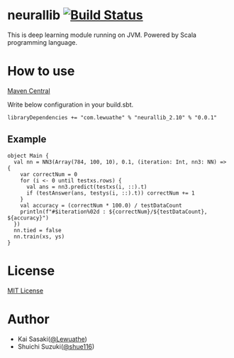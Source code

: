 neurallib [![Build Status](https://travis-ci.org/Lewuathe/neurallib.svg?branch=master)](https://travis-ci.org/Lewuathe/neurallib)
================

This is deep learning module running on JVM. Powered by Scala programming language.

# How to use

[Maven Central](http://mvnrepository.com/artifact/com.lewuathe/neurallib_2.10/0.0.1)

Write below configuration in your build.sbt.

```
libraryDependencies += "com.lewuathe" % "neurallib_2.10" % "0.0.1"
```

## Example

```
object Main {
  val nn = NN3(Array(784, 100, 10), 0.1, (iteration: Int, nn3: NN) => {
    var correctNum = 0
    for (i <- 0 until testxs.rows) {
      val ans = nn3.predict(testxs(i, ::).t)
      if (testAnswer(ans, testys(i, ::).t)) correctNum += 1
    }
    val accuracy = (correctNum * 100.0) / testDataCount
    println(f"#$iteration%02d : ${correctNum}/${testDataCount}, ${accuracy}")
  })
  nn.tied = false
  nn.train(xs, ys)
}
```


# License

[MIT License](http://opensource.org/licenses/MIT)

# Author

* Kai Sasaki([@Lewuathe](https://github.com/Lewuathe))
* Shuichi Suzuki([@shue116](https://github.com/shoe116))